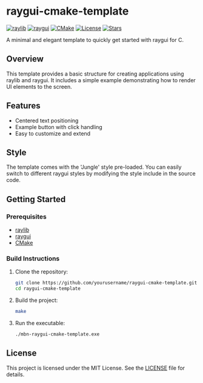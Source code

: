 # raygui-cmake-template

[![raylib](https://img.shields.io/badge/raylib-5.5.0-orange)](https://github.com/raysan5/raylib) [![raygui](https://img.shields.io/badge/raygui-4.0-blue)](https://github.com/raysan5/raygui) [![CMake](https://img.shields.io/badge/CMake-3.22+-green)](https://cmake.org/) [![License](https://img.shields.io/badge/license-MIT-yellow)](LICENSE) [![Stars](https://img.shields.io/github/stars/raysan5/raylib?style=social)](https://github.com/raysan5/raylib)

A minimal and elegant template to quickly get started with raygui for C.

## Overview

This template provides a basic structure for creating applications using raylib and raygui. It includes a simple example demonstrating how to render UI elements to the screen.

## Features

- Centered text positioning
- Example button with click handling
- Easy to customize and extend

## Style

The template comes with the 'Jungle' style pre-loaded. You can easily switch to different raygui styles by modifying the style include in the source code.

## Getting Started

### Prerequisites

- [raylib](https://www.raylib.com/)
- [raygui](https://github.com/raysan5/raygui)
- [CMake](https://cmake.org/)

### Build Instructions

1. Clone the repository:
    ```sh
    git clone https://github.com/yourusername/raygui-cmake-template.git
    cd raygui-cmake-template
    ```

2. Build the project:
    ```sh
    make
    ```

3. Run the executable:
    ```sh
    ./mbn-raygui-cmake-template.exe
    ```

## License

This project is licensed under the MIT License. See the [LICENSE](LICENSE) file for details.
